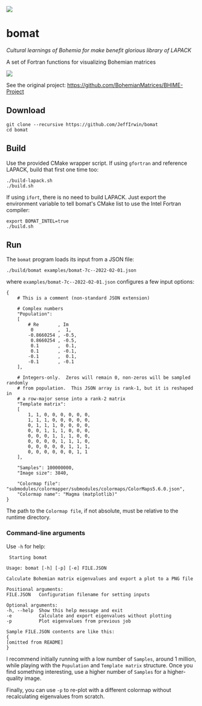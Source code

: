 
![](https://github.com/JeffIrwin/bomat/workflows/CI/badge.svg)

# bomat

*Cultural learnings of Bohemia for make benefit glorious library of LAPACK*

A set of Fortran functions for visualizing Bohemian matrices 

![](https://raw.githubusercontent.com/JeffIrwin/bomat/main/examples/bomat-7c--2022-02-01.png)

See the original project:  https://github.com/BohemianMatrices/BHIME-Project

## Download

    git clone --recursive https://github.com/JeffIrwin/bomat
    cd bomat

## Build

Use the provided CMake wrapper script.  If using `gfortran` and reference LAPACK, build that first one time too:

    ./build-lapack.sh
    ./build.sh

If using `ifort`, there is no need to build LAPACK.  Just export the environment variable to tell bomat's CMake list to use the Intel Fortran compiler:

    export BOMAT_INTEL=true
    ./build.sh

## Run

The `bomat` program loads its input from a JSON file:

    ./build/bomat examples/bomat-7c--2022-02-01.json

where `examples/bomat-7c--2022-02-01.json` configures a few input options:

    {
    	# This is a comment (non-standard JSON extension)
        
    	# Complex numbers
    	"Population":
    	[
    		# Re       , Im
    		 0         ,  1,
    		-0.8660254 , -0.5,
    		 0.8660254 , -0.5,
    		 0.1       ,  0.1,
    		 0.1       , -0.1,
    		-0.1       ,  0.1,
    		-0.1       , -0.1
    	],
    
    	# Integers-only.  Zeros will remain 0, non-zeros will be sampled randomly
    	# from population.  This JSON array is rank-1, but it is reshaped in
    	# a row-major sense into a rank-2 matrix
    	"Template matrix":
    	[
    		1, 1, 0, 0, 0, 0, 0, 0,
    		1, 1, 1, 0, 0, 0, 0, 0,
    		0, 1, 1, 1, 0, 0, 0, 0,
    		0, 0, 1, 1, 1, 0, 0, 0,
    		0, 0, 0, 1, 1, 1, 0, 0,
    		0, 0, 0, 0, 1, 1, 1, 0,
    		0, 0, 0, 0, 0, 1, 1, 1,
    		0, 0, 0, 0, 0, 0, 1, 1
    	],
    
    	"Samples": 100000000,
    	"Image size": 3840,
    
    	"Colormap file": "submodules/colormapper/submodules/colormaps/ColorMaps5.6.0.json",
    	"Colormap name": "Magma (matplotlib)"
    }

The path to the `Colormap file`, if not absolute, must be relative to the runtime directory.

### Command-line arguments

Use `-h` for help:

     Starting bomat
    
    Usage: bomat [-h] [-p] [-e] FILE.JSON
    
    Calculate Bohemian matrix eigenvalues and export a plot to a PNG file
    
    Positional arguments:
    FILE.JSON   Configuration filename for setting inputs
    
    Optional arguments:
    -h, --help  Show this help message and exit
    -e          Calculate and export eigenvalues without plotting
    -p          Plot eigenvalues from previous job

    Sample FILE.JSON contents are like this:
    {
    [omitted from README]
    }

I recommend initially running with a low number of `Samples`, around 1 million,
while playing with the `Population` and `Template matrix` structure.  Once you
find something interesting, use a higher number of `Samples` for
a higher-quality image.

Finally, you can use `-p` to re-plot with a different colormap without
recalculating eigenvalues from scratch.
 
